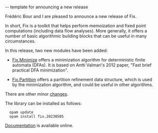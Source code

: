 -- template for announcing a new release

Frédéric Bour and I are pleased to announce a new release of Fix.

In short, Fix is a toolkit that helps perform memoization and fixed point
computations (including data flow analyses). More generally, it offers a
number of basic algorithmic building blocks that can be useful in many
circumstances.

In this release, two new modules have been added:

  * [Fix.Minimize](http://cambium.inria.fr/~fpottier/fix/doc/fix/Fix/Minimize/)
    offers a minimization algorithm for deterministic finite automata (DFAs).
    It is based on Antti Valmari's 2012 paper, "Fast brief practical DFA
    minimization".

  * [Fix.Partition](http://cambium.inria.fr/~fpottier/fix/doc/fix/Fix/Partition/)
    offers a partition refinement data structure, which is used by the minimization
    algorithm, and could be useful in other algorithms.

There are other minor
[changes](https://gitlab.inria.fr/fpottier/fix/-/blob/master/CHANGES.md).

The library can be installed as follows:

```
  opam update
  opam install fix.20230505
```

[Documentation](http://cambium.inria.fr/~fpottier/fix/doc/fix/)
is available online.
